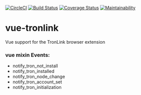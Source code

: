 [![CircleCI](https://circleci.com/gh/Asymptix/vue-tronlink.svg?style=shield)](https://circleci.com/gh/Asymptix/vue-tronlink)
[![Build Status](https://travis-ci.org/Asymptix/vue-tronlink.svg?branch=master)](https://travis-ci.org/Asymptix/vue-tronlink)
[![Coverage Status](https://coveralls.io/repos/github/Asymptix/vue-tronlink/badge.svg?branch=master)](https://coveralls.io/github/Asymptix/vue-tronlink?branch=master)
[![Maintainability](https://api.codeclimate.com/v1/badges/c22b04b837a09e0dbd90/maintainability)](https://codeclimate.com/github/Asymptix/vue-tronlink/maintainability)

# vue-tronlink 
Vue support for the TronLink browser extension


### vue mixin Events:
 * notify_tron_not_install
 * notify_tron_installed
 * notify_tron_node_change
 * notify_tron_account_set
 * notify_tron_initialization

 